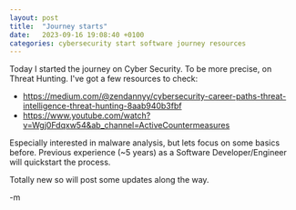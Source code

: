 ```yaml
---
layout: post
title:  "Journey starts"
date:   2023-09-16 19:08:40 +0100
categories: cybersecurity start software journey resources
---
```


Today I started the journey on Cyber Security. To be more precise, on Threat Hunting.
I've got a few resources to check:
- https://medium.com/@zendannyy/cybersecurity-career-paths-threat-intelligence-threat-hunting-8aab940b3fbf
- https://www.youtube.com/watch?v=Wgj0Fdqxw54&ab_channel=ActiveCountermeasures

Especially interested in malware analysis, but lets focus on some basics before. Previous experience (~5 years) as a Software Developer/Engineer will quickstart the process.

Totally new so will post some updates along the way.

-m